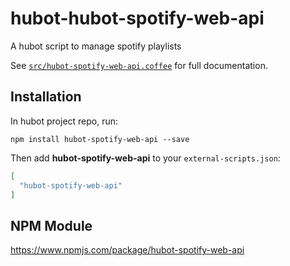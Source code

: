 # hubot-hubot-spotify-web-api

A hubot script to manage spotify playlists

See [`src/hubot-spotify-web-api.coffee`](src/hubot-spotify-web-api.coffee) for full documentation.

## Installation

In hubot project repo, run:

`npm install hubot-spotify-web-api --save`

Then add **hubot-spotify-web-api** to your `external-scripts.json`:

```json
[
  "hubot-spotify-web-api"
]
```

## NPM Module

https://www.npmjs.com/package/hubot-spotify-web-api
